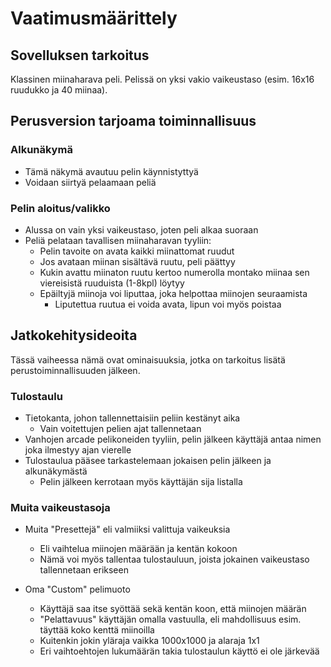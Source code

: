 # Vaatimusmäärittely

## Sovelluksen tarkoitus

 Klassinen miinaharava peli. Pelissä on yksi vakio vaikeustaso (esim. 16x16 ruudukko ja 40 miinaa).

## Perusversion tarjoama toiminnallisuus

### Alkunäkymä

 - Tämä näkymä avautuu pelin käynnistyttyä
 - Voidaan siirtyä pelaamaan peliä

### Pelin aloitus/valikko

 - Alussa on vain yksi vaikeustaso, joten peli alkaa suoraan 
 - Peliä pelataan tavallisen miinaharavan tyyliin:
   - Pelin tavoite on avata kaikki miinattomat ruudut
   - Jos avataan miinan sisältävä ruutu, peli päättyy
   - Kukin avattu miinaton ruutu kertoo numerolla montako miinaa sen viereisistä ruuduista (1-8kpl) löytyy
   - Epäiltyjä miinoja voi liputtaa, joka helpottaa miinojen seuraamista
     - Liputettua ruutua ei voida avata, lipun voi myös poistaa

## Jatkokehitysideoita

 Tässä vaiheessa nämä ovat ominaisuuksia, jotka on tarkoitus lisätä perustoiminnallisuuden jälkeen. 

### Tulostaulu

 - Tietokanta, johon tallennettaisiin peliin kestänyt aika
   - Vain voitettujen pelien ajat tallennetaan
 - Vanhojen arcade pelikoneiden tyyliin, pelin jälkeen käyttäjä antaa nimen joka ilmestyy ajan vierelle
 - Tulostaulua pääsee tarkastelemaan jokaisen pelin jälkeen ja alkunäkymästä
   - Pelin jälkeen kerrotaan myös käyttäjän sija listalla

### Muita vaikeustasoja

 - Muita "Presettejä" eli valmiiksi valittuja vaikeuksia
   - Eli vaihtelua miinojen määrään ja kentän kokoon
   - Nämä voi myös tallentaa tulostauluun, joista jokainen vaikeustaso tallennetaan erikseen

 - Oma "Custom" pelimuoto
   - Käyttäjä saa itse syöttää sekä kentän koon, että miinojen määrän
   - "Pelattavuus" käyttäjän omalla vastuulla, eli mahdollisuus esim. täyttää koko kenttä miinoilla
   - Kuitenkin jokin yläraja vaikka 1000x1000 ja alaraja 1x1
   - Eri vaihtoehtojen lukumäärän takia tulostaulun käyttö ei ole järkevää
